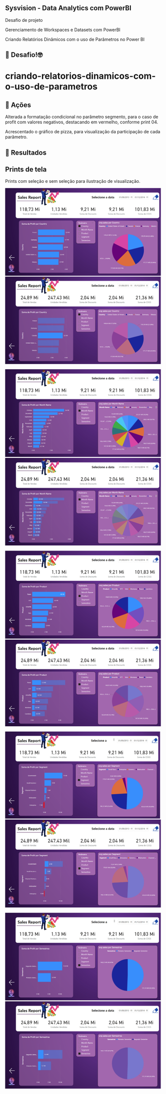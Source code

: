 ## Sysvision - Data Analytics com PowerBI

Desafio de projeto

Gerenciamento de Workspaces e Datasets com PowerBI

Criando Relatórios Dinâmicos com o uso de Parâmetros no Power BI

## 🎯 Desafio!🤓
# criando-relatorios-dinamicos-com-o-uso-de-parametros

## 💪 Ações

Alterada a formatação condicional no parâmetro segmento, para o caso de profit com valores negativos, destacando em vermelho, conforme print 04.

Acrescentado o gráfico de pizza, para visualização da participação de cada parâmetro.

## 🚀 Resultados
## Prints de tela

Prints com seleção e sem seleção para ilustração de visualização.

![print01-a](https://github.com/bids-work/criando-relatorios-dinamicos-com-o-uso-de-parametros/blob/main/desafio%20-%20print%2001-a.png)
![print01](https://github.com/bids-work/criando-relatorios-dinamicos-com-o-uso-de-parametros/blob/main/desafio%20-%20print%2001.png)

![print02-a](https://github.com/bids-work/criando-relatorios-dinamicos-com-o-uso-de-parametros/blob/main/desafio%20-%20print%2002-a.png)
![print02](https://github.com/bids-work/criando-relatorios-dinamicos-com-o-uso-de-parametros/blob/main/desafio%20-%20print%2002.png)

![print03-a](https://github.com/bids-work/criando-relatorios-dinamicos-com-o-uso-de-parametros/blob/main/desafio%20-%20print%2003-a.png)
![print03](https://github.com/bids-work/criando-relatorios-dinamicos-com-o-uso-de-parametros/blob/main/desafio%20-%20print%2003.png)

![print04-a](https://github.com/bids-work/criando-relatorios-dinamicos-com-o-uso-de-parametros/blob/main/desafio%20-%20print%2004-a.png)
![print04](https://github.com/bids-work/criando-relatorios-dinamicos-com-o-uso-de-parametros/blob/main/desafio%20-%20print%2004.png)

![print05-a](https://github.com/bids-work/criando-relatorios-dinamicos-com-o-uso-de-parametros/blob/main/desafio%20-%20print%2005-a.png)
![print05](https://github.com/bids-work/criando-relatorios-dinamicos-com-o-uso-de-parametros/blob/main/desafio%20-%20print%2005.png)

